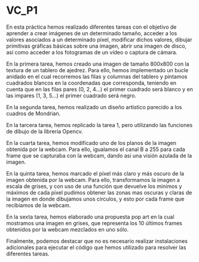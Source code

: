 # VC_P1

En esta práctica hemos realizado diferentes tareas con el objetivo de aprender a crear imágenes de un determinado tamaño, acceder a los valores asociados a un determinado píxel, modificar dichos valores, dibujar primitivas gráficas básicas sobre una imagen, abrir una imagen de disco, así como acceder a los fotogramas de un vídeo o captura de cámara.

En la primera tarea, hemos creado una imagen de tamaño 800x800 con la textura de un tablero de ajedrez. Para ello, hemos implementado un bucle anidado en el cual recorremos las filas y columnas del tablero y pintamos cuadrados blancos en la coordenadas que corresponda, teniendo en cuenta que en las filas pares (0, 2, 4...) el primer cuadrado será blanco y en las impares (1, 3, 5...) el primer cuadrado será negro.

En la segunda tarea, hemos realizado un diseño artístico parecido a los cuadros de Mondrian.

En la tarcera tarea, hemos replicado la tarea 1, pero utilizando las funciones de dibujo de la librería Opencv.

En la cuarta tarea, hemos modificado uno de los planos de la imagen obtenida por la webcam. Para ello, igualamos el canal B a 255 para cada frame que se capturaba con la webcam, dando asi una visión azulada de la imagen.

En la quinta tarea, hemos marcado el píxel más claro y más oscuro de la imagen obtenida por la webcam. Para ello, transformamos la imagen a escala de grises, y con uso de una función que devuelve los mínimos y máximos de cada píxel pudimos obtener las zonas mas oscuras y claras de la imagen en donde dibujamos unos círculos, y esto por cada frame que recibíamos de la webcam.

En la sexta tarea, hemos elaborado una propuesta pop art en la cual mostramos una imagen en grises, que representa los 10 últimos frames obtenidos por la webcam mezclados en uno sólo.

Finalmente, podemos destacar que no es necesario realizar instalaciones adicionales para ejecutar el código que hemos utilizado para resolver las diferentes tareas.
